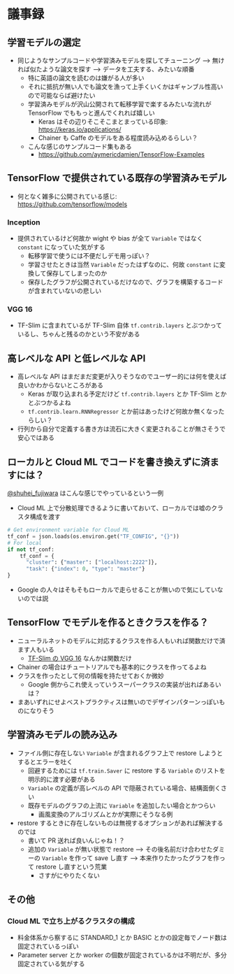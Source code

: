 # 議事録

## 学習モデルの選定

* 同じようなサンプルコードや学習済みモデルを探してチューニング --> 無ければ似たような論文を探す --> データを工夫する、みたいな順番
  - 特に英語の論文を読むのは嫌がる人が多い
  - それに抵抗が無い人でも論文を漁って上手くいくかはギャンブル性高いので可能ならば避けたい
  - 学習済みモデルが沢山公開されて転移学習で楽するみたいな流れが TensorFlow でももっと進んでくれれば嬉しい
    + Keras はその辺りそこそこまとまっている印象: https://keras.io/applications/
    + Chainer も Caffe のモデルをある程度読み込めるらしい？
  - こんな感じのサンプルコード集もある
    + https://github.com/aymericdamien/TensorFlow-Examples

## TensorFlow で提供されている既存の学習済みモデル

* 何となく雑多に公開されている感じ: https://github.com/tensorflow/models

### Inception

* 提供されているけど何故か wight や bias が全て `Variable` ではなく `constant` になっていた気がする
  - 転移学習で使うには不便だしデモ用っぽい？
  - 学習させたときは当然 `Variable` だったはずなのに、何故 `constant` に変換して保存してしまったのか
  - 保存したグラフが公開されているだけなので、グラフを構築するコードが含まれていないの悲しい

### VGG 16

* TF-Slim に含まれているが TF-Slim 自体 `tf.contrib.layers` とぶつかっているし、ちゃんと残るのかという不安がある

## 高レベルな API と低レベルな API

* 高レベルな API はまだまだ変更が入りそうなのでユーザー的には何を使えば良いかわからないところがある
  - Keras が取り込まれる予定だけど `tf.contrib.layers` とか TF-Slim とかとぶつかるよね
  - `tf.contrib.learn.RNNRegressor` とか前はあったけど何故か無くなったらしい？
* 行列から自分で定義する書き方は流石に大きく変更されることが無さそうで安心ではある

## ローカルと Cloud ML でコードを書き換えずに済ますには？
[@shuhei_fujiwara](https://twitter.com/shuhei_fujiwara) はこんな感じでやっているという一例

* Cloud ML 上で分散処理できるように書いておいて、ローカルでは嘘のクラスタ構成を渡す

```python
# Get environment variable for Cloud ML
tf_conf = json.loads(os.environ.get("TF_CONFIG", "{}"))
# For local
if not tf_conf:
    tf_conf = {
      "cluster": {"master": ["localhost:2222"]},
      "task": {"index": 0, "type": "master"}
}
```

* Google の人々はそもそもローカルで走らせることが無いので気にしていないのでは説

## TensorFlow でモデルを作るときクラスを作る？

* ニューラルネットのモデルに対応するクラスを作る人もいれば関数だけで済ます人もいる
  - [TF-Slim の VGG 16](https://github.com/tensorflow/models/blob/master/slim/nets/vgg.py#L125) なんかは関数だけ
* Chainer の場合はチュートリアルでも基本的にクラスを作ってるよね
* クラスを作ったとして何の情報を持たせておくか微妙
  - Google 側からこれ使えっていうスーパークラスの実装が出ればあるいは？
* まあいずれにせよベストプラクティスは無いのでデザインパターンっぽいものになりそう

## 学習済みモデルの読み込み

* ファイル側に存在しない `Variable` が含まれるグラフ上で restore しようとするとエラーを吐く
  - 回避するためには `tf.train.Saver` に restore する `Variable` のリストを明示的に渡す必要がある
  - `Variable` の定義が高レベルの API で隠蔽されている場合、結構面倒くさい
  - 既存モデルのグラフの上流に `Variable` を追加したい場合とかつらい
    + 画風変換のアルゴリズムとかが実際にそうなる例    
* restore するときに存在しないものは無視するオプションがあれば解決するのでは
  - 書いて PR 送れば良いんじゃね！？
  - 追加の `Variable` が無い状態で restore --> その後名前だけ合わせたダミーの `Variable` を作って save し直す --> 本来作りたかったグラフを作って restore し直すという荒業
    + さすがにやりたくない

## その他

### Cloud ML で立ち上がるクラスタの構成

* 料金体系から察するに STANDARD_1 とか BASIC とかの設定毎でノード数は固定されているっぽい
* Parameter server とか worker の個数が固定されているかは不明だが、多分固定されている気がする